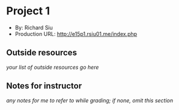 
# Project 1
+ By: Richard Siu
+ Production URL: <http://e15p1.rsiu01.me/index.php>

## Outside resources
*your list of outside resources go here*

## Notes for instructor
*any notes for me to refer to while grading; if none, omit this section*
